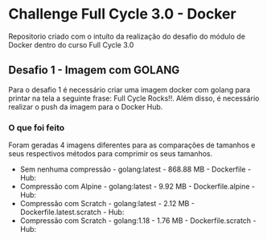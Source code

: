# Challenge Full Cycle 3.0 - Docker

Repositorio criado com o intuíto da realização do desafio do módulo de Docker dentro do curso Full Cycle 3.0

## Desafio 1 - Imagem com GOLANG
Para o desafio 1 é necessário criar uma imagem docker com golang para printar na tela a seguinte frase: Full Cycle Rocks!!.
Além disso, é necessário realizar o push da imagem para o Docker Hub.

### O que foi feito

Foram geradas 4 imagens diferentes para as comparações de tamanhos e seus respectivos métodos para comprimir os seus tamanhos.

- Sem nenhuma compressão - golang:latest - 868.88 MB - Dockerfile - Hub:
- Compressão com Alpine - golang:latest - 9.92 MB - Dockerfile.alpine - Hub:
- Compressão com Scratch - golang:latest - 2.12 MB - Dockerfile.latest.scratch - Hub:
- Compressão com Scratch - golang:1.18 - 1.76 MB - Dockerfile.scratch - Hub:




